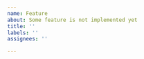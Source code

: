```yaml
---
name: Feature
about: Some feature is not implemented yet
title: ''
labels: ''
assignees: ''

---
```



